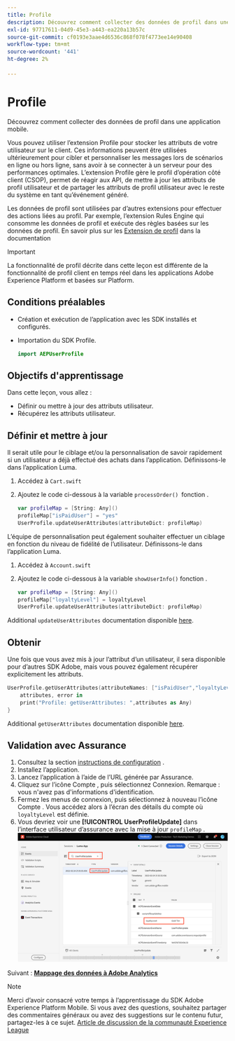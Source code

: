 ```yaml
---
title: Profile
description: Découvrez comment collecter des données de profil dans une application mobile.
exl-id: 97717611-04d9-45e3-a443-ea220a13b57c
source-git-commit: cf0193e3aae4d6536c868f078f4773ee14e90408
workflow-type: tm+mt
source-wordcount: '441'
ht-degree: 2%

---
```


# Profile

Découvrez comment collecter des données de profil dans une application mobile.

Vous pouvez utiliser l’extension Profile pour stocker les attributs de votre utilisateur sur le client. Ces informations peuvent être utilisées ultérieurement pour cibler et personnaliser les messages lors de scénarios en ligne ou hors ligne, sans avoir à se connecter à un serveur pour des performances optimales. L’extension Profile gère le profil d’opération côté client (CSOP), permet de réagir aux API, de mettre à jour les attributs de profil utilisateur et de partager les attributs de profil utilisateur avec le reste du système en tant qu’événement généré.

Les données de profil sont utilisées par d’autres extensions pour effectuer des actions liées au profil. Par exemple, l’extension Rules Engine qui consomme les données de profil et exécute des règles basées sur les données de profil. En savoir plus sur les [Extension de profil](https://aep-sdks.gitbook.io/docs/foundation-extensions/profile) dans la documentation

>[!IMPORTANT]
>
>La fonctionnalité de profil décrite dans cette leçon est différente de la fonctionnalité de profil client en temps réel dans les applications Adobe Experience Platform et basées sur Platform.


## Conditions préalables

* Création et exécution de l’application avec les SDK installés et configurés.
* Importation du SDK Profile.

   ```swift
   import AEPUserProfile
   ```

## Objectifs d&#39;apprentissage

Dans cette leçon, vous allez :

* Définir ou mettre à jour des attributs utilisateur.
* Récupérez les attributs utilisateur.


## Définir et mettre à jour

Il serait utile pour le ciblage et/ou la personnalisation de savoir rapidement si un utilisateur a déjà effectué des achats dans l’application. Définissons-le dans l’application Luma.

1. Accédez à `Cart.swift`

1. Ajoutez le code ci-dessous à la variable `processOrder() `fonction .

   ```swift
   var profileMap = [String: Any]()
   profileMap["isPaidUser"] = "yes"
   UserProfile.updateUserAttributes(attributeDict: profileMap)
   ```

L’équipe de personnalisation peut également souhaiter effectuer un ciblage en fonction du niveau de fidélité de l’utilisateur. Définissons-le dans l’application Luma.

1. Accédez à `Account.swift`

1. Ajoutez le code ci-dessous à la variable `showUserInfo()` fonction .

   ```swift
   var profileMap = [String: Any]()
   profileMap["loyaltyLevel"] = loyaltyLevel
   UserProfile.updateUserAttributes(attributeDict: profileMap)
   ```

Additional `updateUserAttributes` documentation disponible [here](https://aep-sdks.gitbook.io/docs/foundation-extensions/profile/profile-api-references#update-user-attributes).

## Obtenir

Une fois que vous avez mis à jour l’attribut d’un utilisateur, il sera disponible pour d’autres SDK Adobe, mais vous pouvez également récupérer explicitement les attributs.

```swift
UserProfile.getUserAttributes(attributeNames: ["isPaidUser","loyaltyLevel"]){
    attributes, error in
    print("Profile: getUserAttributes: ",attributes as Any)
}
```

Additional `getUserAttributes` documentation disponible [here](https://aep-sdks.gitbook.io/docs/foundation-extensions/profile/profile-api-references#get-user-attributes).

## Validation avec Assurance

1. Consultez la section [instructions de configuration](assurance.md) .
1. Installez l’application.
1. Lancez l’application à l’aide de l’URL générée par Assurance.
1. Cliquez sur l’icône Compte , puis sélectionnez Connexion. Remarque : vous n&#39;avez pas d&#39;informations d&#39;identification.
1. Fermez les menus de connexion, puis sélectionnez à nouveau l’icône Compte . Vous accédez alors à l’écran des détails du compte où `loyaltyLevel` est définie.
1. Vous devriez voir une **[!UICONTROL UserProfileUpdate]** dans l’interface utilisateur d’assurance avec la mise à jour `profileMap` .
   ![valider le profil](assets/mobile-profile-validate.png)

Suivant : **[Mappage des données à Adobe Analytics](analytics.md)**

>[!NOTE]
>
>Merci d’avoir consacré votre temps à l’apprentissage du SDK Adobe Experience Platform Mobile. Si vous avez des questions, souhaitez partager des commentaires généraux ou avez des suggestions sur le contenu futur, partagez-les à ce sujet. [Article de discussion de la communauté Experience League](https://experienceleaguecommunities.adobe.com/t5/adobe-experience-platform-launch/tutorial-discussion-implement-adobe-experience-cloud-in-mobile/td-p/443796)